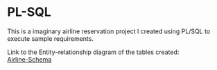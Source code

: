 # PL-SQL

This is a imaginary airline reservation project I created using PL/SQL to execute sample requirements.</br>

Link to the Entity–relationship diagram of the tables created:</br>
[Airline-Schema](https://drive.google.com/file/d/0B-b2b4Gql3w7U3gyMFR3b0h4Nkg3dUYzOEdaVDRHSEZKYWdz/view)
